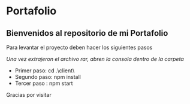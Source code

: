 <h1>Portafolio</h1>

<h2>Bienvenidos al repositorio de mi Portafolio</h2>


<p>Para levantar el proyecto deben hacer los siguientes pasos</p>

*Una vez extrajeron el archivo rar, abren la consola dentro de la carpeta*

<ul> 
<li>Primer paso: cd .\client\ </li>
<li>Segundo paso: npm install</li>
<li>Tercer paso : npm start</li>
</ul>

Gracias por visitar
